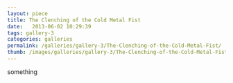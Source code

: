 ```yaml
---
layout: piece
title: The Clenching of the Cold Metal Fist
date:   2013-06-02 10:29:39
tags: gallery-3
categories: galleries
permalink: /galleries/gallery-3/The-Clenching-of-the-Cold-Metal-Fist/
thumb: /images/galleries/gallery-3/The-Clenching-of-the-Cold-Metal-Fist/thumb.jpg
---
```


something